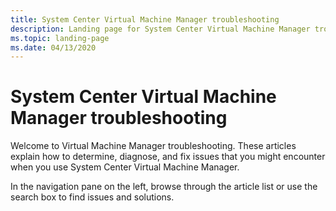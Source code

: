 ```yaml
---
title: System Center Virtual Machine Manager troubleshooting
description: Landing page for System Center Virtual Machine Manager troubleshooting articles.
ms.topic: landing-page
ms.date: 04/13/2020
---
```

# System Center Virtual Machine Manager troubleshooting

Welcome to Virtual Machine Manager troubleshooting. These articles explain how to determine, diagnose, and fix issues that you might encounter when you use System Center Virtual Machine Manager.

In the navigation pane on the left, browse through the article list or use the search box to find issues and solutions.